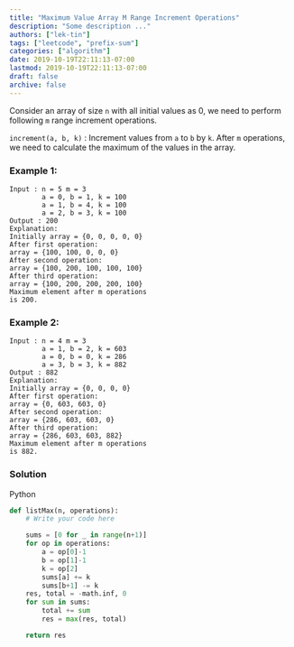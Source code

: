 ```yaml
---
title: "Maximum Value Array M Range Increment Operations"
description: "Some description ..."
authors: ["lek-tin"]
tags: ["leetcode", "prefix-sum"]
categories: ["algorithm"]
date: 2019-10-19T22:11:13-07:00
lastmod: 2019-10-19T22:11:13-07:00
draft: false
archive: false
---
```

Consider an array of size `n` with all initial values as 0, we need to perform following `m` range increment operations.  

`increment(a, b, k)` : Increment values from `a` to `b` by `k`. After `m` operations, we need to calculate the maximum of the values in the array.

### Example 1:
```
Input : n = 5 m = 3
        a = 0, b = 1, k = 100
        a = 1, b = 4, k = 100
        a = 2, b = 3, k = 100
Output : 200
Explanation:
Initially array = {0, 0, 0, 0, 0}
After first operation:
array = {100, 100, 0, 0, 0}
After second operation:
array = {100, 200, 100, 100, 100}
After third operation:
array = {100, 200, 200, 200, 100}
Maximum element after m operations 
is 200.
```
### Example 2:
```
Input : n = 4 m = 3
        a = 1, b = 2, k = 603
        a = 0, b = 0, k = 286
        a = 3, b = 3, k = 882
Output : 882
Explanation:
Initially array = {0, 0, 0, 0}
After first operation:
array = {0, 603, 603, 0}
After second operation:
array = {286, 603, 603, 0}
After third operation:
array = {286, 603, 603, 882}
Maximum element after m operations
is 882.
```

### Solution
Python
```python
def listMax(n, operations):
    # Write your code here

    sums = [0 for _ in range(n+1)]
    for op in operations:
        a = op[0]-1
        b = op[1]-1
        k = op[2]
        sums[a] += k
        sums[b+1] -= k
    res, total = -math.inf, 0
    for sum in sums:
        total += sum
        res = max(res, total)

    return res
```